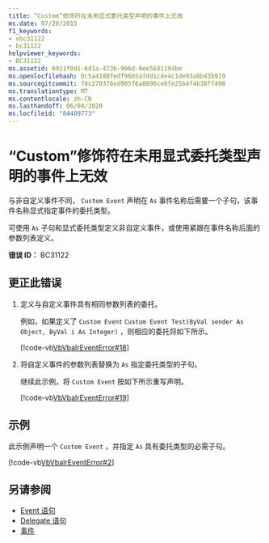```yaml
---
title: “Custom”修饰符在未用显式委托类型声明的事件上无效
ms.date: 07/20/2015
f1_keywords:
- vbc31122
- bc31122
helpviewer_keywords:
- BC31122
ms.assetid: 6911f0d1-641a-473b-906d-8ee5681194be
ms.openlocfilehash: 0c5a4188fedf9685afdd1cde4c1de93a0b43b919
ms.sourcegitcommit: f8c270376ed905f6a8896ce0fe25b4f4b38ff498
ms.translationtype: MT
ms.contentlocale: zh-CN
ms.lasthandoff: 06/04/2020
ms.locfileid: "84409773"
---
```

# <a name="custom-modifier-is-not-valid-on-events-declared-without-explicit-delegate-types"></a>“Custom”修饰符在未用显式委托类型声明的事件上无效
与非自定义事件不同， `Custom Event` 声明在 `As` 事件名称后需要一个子句，该事件名称显式指定事件的委托类型。  
  
 可使用 `As` 子句和显式委托类型定义非自定义事件，或使用紧跟在事件名称后面的参数列表定义。  
  
 **错误 ID：** BC31122  
  
## <a name="to-correct-this-error"></a>更正此错误  
  
1. 定义与自定义事件具有相同参数列表的委托。  
  
     例如，如果定义了 `Custom Event` `Custom Event Test(ByVal sender As Object, ByVal i As Integer)` ，则相应的委托将如下所示。  
  
     [!code-vb[VbVbalrEventError#18](~/samples/snippets/visualbasic/VS_Snippets_VBCSharp/VbVbalrEventError/VB/VbVbalrEventError.vb#18)]  
  
2. 将自定义事件的参数列表替换为 `As` 指定委托类型的子句。  
  
     继续此示例，将 `Custom Event` 按如下所示重写声明。  
  
     [!code-vb[VbVbalrEventError#19](~/samples/snippets/visualbasic/VS_Snippets_VBCSharp/VbVbalrEventError/VB/VbVbalrEventError.vb#19)]  
  
## <a name="example"></a>示例  
 此示例声明一个 `Custom Event` ，并指定 `As` 具有委托类型的必需子句。  
  
 [!code-vb[VbVbalrEventError#2](~/samples/snippets/visualbasic/VS_Snippets_VBCSharp/VbVbalrEventError/VB/VbVbalrEventError.vb#2)]  
  
## <a name="see-also"></a>另请参阅

- [Event 语句](../statements/event-statement.md)
- [Delegate 语句](../statements/delegate-statement.md)
- [事件](../../programming-guide/language-features/events/index.md)

